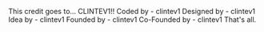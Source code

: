 This credit goes to...
                      CLINTEV1!!
                 Coded by - clintev1
                 Designed by - clintev1
                 Idea by - clintev1
                 Founded by - clintev1
                 Co-Founded by - clintev1
That's all.                 
